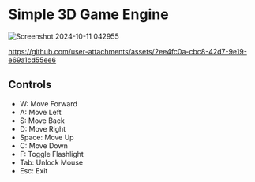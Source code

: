 # Simple 3D Game Engine
![Screenshot 2024-10-11 042955](https://github.com/user-attachments/assets/c2e74625-69a2-4a37-a6d5-75d344cba436)


https://github.com/user-attachments/assets/2ee4fc0a-cbc8-42d7-9e19-e69a1cd55ee6


## Controls
- W: Move Forward
- A: Move Left
- S: Move Back
- D: Move Right
- Space: Move Up
- C: Move Down
- F: Toggle Flashlight
- Tab: Unlock Mouse
- Esc: Exit
